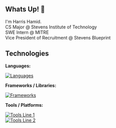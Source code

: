 ## Whats Up! 👋

I'm Harris Hamid.<br>
CS Major @ Stevens Institute of Technology<br>
SWE Intern @ MITRE<br>
Vice President of Recruitment @ Stevens Blueprint
<!--
**HarrisHamid/HarrisHamid** is a ✨ _special_ ✨ repository because its `README.md` (this file) appears on your GitHub profile.
-->

## Technologies

**Languages:** 

[![Languages](https://skillicons.dev/icons?i=java,python,js,cpp,c)](https://skillicons.dev)

**Frameworks / Libraries:**

[![Frameworks](https://skillicons.dev/icons?i=flask,react,bootstrap,express,nextjs)](https://skillicons.dev)

**Tools / Platforms:**

[![Tools Line 1](https://skillicons.dev/icons?i=vscode,eclipse,git,nodejs,postman)](https://skillicons.dev)  
[![Tools Line 2](https://skillicons.dev/icons?i=firebase,supabase,mongodb,ubuntu)](https://skillicons.dev)
